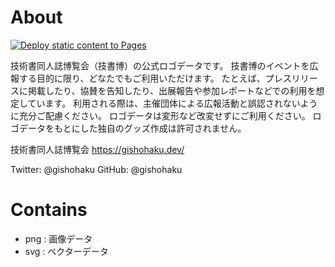 # About

[![Deploy static content to Pages](https://github.com/gishohaku/gishohaku-logo/actions/workflows/static.yml/badge.svg)](https://github.com/gishohaku/gishohaku-logo/actions/workflows/static.yml)

技術書同人誌博覧会（技書博）の公式ロゴデータです。
技書博のイベントを広報する目的に限り、どなたでもご利用いただけます。
たとえば、プレスリリースに掲載したり、協賛を告知したり、出展報告や参加レポートなどでの利用を想定しています。
利用される際は、主催団体による広報活動と誤認されないように充分ご配慮ください。
ロゴデータは変形など改変せずにご利用ください。
ロゴデータをもとにした独自のグッズ作成は許可されません。

技術書同人誌博覧会
https://gishohaku.dev/

Twitter: @gishohaku
GitHub: @gishohaku

# Contains

- png : 画像データ
- svg : ベクターデータ
